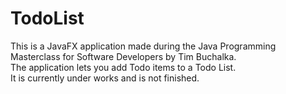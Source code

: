 # TodoList
This is a JavaFX application made during the Java Programming Masterclass for Software Developers by Tim Buchalka.  
The application lets you add Todo items to a Todo List.  
It is currently under works and is not finished.
